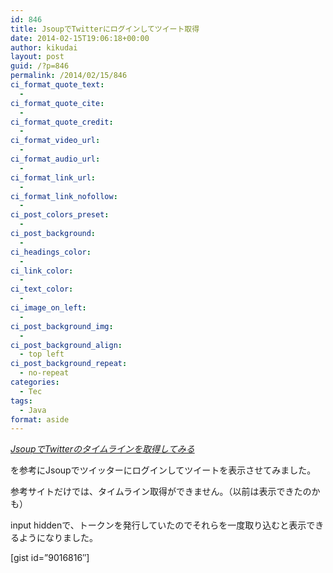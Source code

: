 ```yaml
---
id: 846
title: JsoupでTwitterにログインしてツイート取得
date: 2014-02-15T19:06:18+00:00
author: kikudai
layout: post
guid: /?p=846
permalink: /2014/02/15/846
ci_format_quote_text:
  - 
ci_format_quote_cite:
  - 
ci_format_quote_credit:
  - 
ci_format_video_url:
  - 
ci_format_audio_url:
  - 
ci_format_link_url:
  - 
ci_format_link_nofollow:
  - 
ci_post_colors_preset:
  - 
ci_post_background:
  - 
ci_headings_color:
  - 
ci_link_color:
  - 
ci_text_color:
  - 
ci_image_on_left:
  - 
ci_post_background_img:
  - 
ci_post_background_align:
  - top left
ci_post_background_repeat:
  - no-repeat
categories:
  - Tec
tags:
  - Java
format: aside
---
```

_<a href="http://lab.bizreach.co.jp/62/" target="_blank" rel="nofollow">JsoupでTwitterのタイムラインを取得してみる</a>_

を参考にJsoupでツイッターにログインしてツイートを表示させてみました。
  
<!--more-->

参考サイトだけでは、タイムライン取得ができません。（以前は表示できたのかも）

input hiddenで、トークンを発行していたのでそれらを一度取り込むと表示できるようになりました。

[gist id=&#8221;9016816&#8243;]
